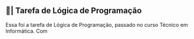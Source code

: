 ## 📑| Tarefa de Lógica de Programação

  Essa foi a tarefa de Lógica de Programação, passado no curso Técnico em Informática. Com 
















